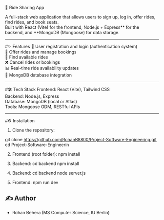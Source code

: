 🚗 Ride Sharing App

A full-stack web application that allows users to sign up, log in, offer rides, find rides, and book seats.  
Built with React (Vite) for the frontend, Node.js + Express** for the backend, and **MongoDB (Mongoose) for data storage.

---

#✨ Features
🔑 User registration and login (authentication system)  
🚙 Offer rides and manage bookings  
📅 Find available rides  
❌ Cancel rides or bookings  
📊 Real-time ride availability updates  
📂 MongoDB database integration  

---

#🛠️ Tech Stack
Frontend: React (Vite), Tailwind CSS  
Backend: Node.js, Express  
Database: MongoDB (local or Atlas)  
Tools: Mongoose ODM, RESTful APIs  

---

#⚙️ Installation

1. Clone the repository:

git clone https://github.com/RohanB8800/Project-Software-Engineering.git
cd Project-Software-Engineerin

2. Frontend (root folder):
npm install

3. Backend:
cd backend
npm install

4. Backend:
cd backend
node server.js

5. Frontend:
npm run dev


## ✍️ Author
- Rohan Behera (MS Computer Science, IU Berlin)
